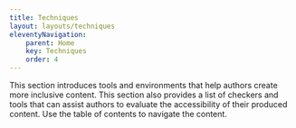 ```yaml
---
title: Techniques
layout: layouts/techniques
eleventyNavigation:
    parent: Home
    key: Techniques
    order: 4
---
```


This section introduces tools and environments that help authors create more inclusive content. This section also
provides a list of checkers and tools that can assist authors to evaluate the accessibility of their produced content.
Use the table of contents to navigate the content.
